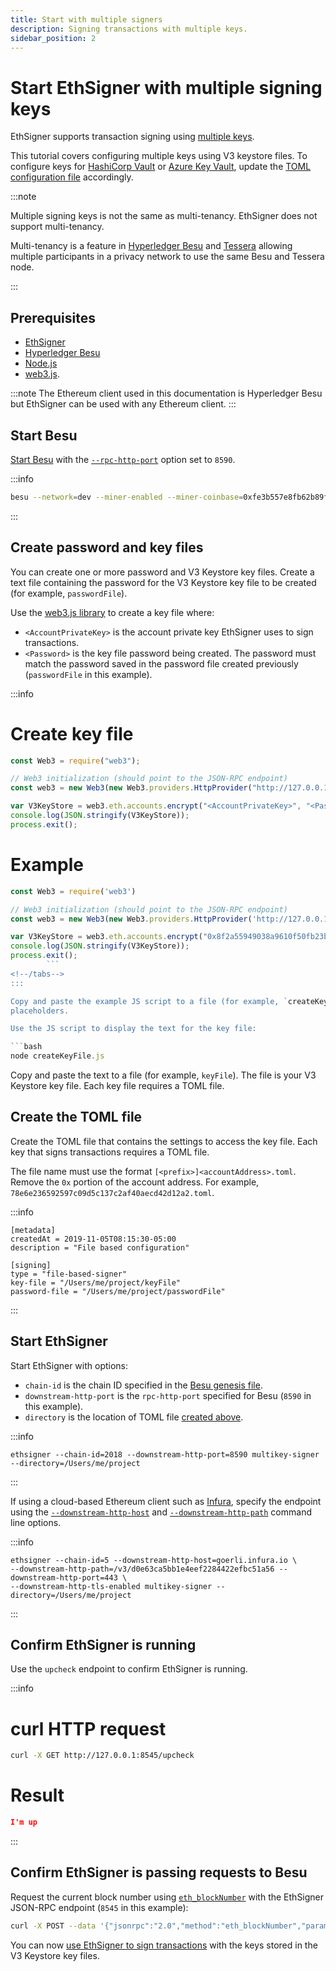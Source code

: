 ```yaml
---
title: Start with multiple signers
description: Signing transactions with multiple keys.
sidebar_position: 2
---
```


# Start EthSigner with multiple signing keys

EthSigner supports transaction signing using [multiple keys](../HowTo/Use-Multiple-Signers.md).

This tutorial covers configuring multiple keys using V3 keystore files. To configure keys for [HashiCorp Vault](../HowTo/Store-Keys/Use-Hashicorp.md) or [Azure Key Vault](../HowTo/Store-Keys/Use-Azure.md), update the [TOML configuration file](../Reference/Multikey-Parameters.md) accordingly.

:::note

Multiple signing keys is not the same as multi-tenancy. EthSigner does not support multi-tenancy.

Multi-tenancy is a feature in [Hyperledger Besu](https://besu.hyperledger.org/en/stable/Concepts/Privacy/Multi-Tenancy/) and [Tessera](https://docs.tessera.consensys.net/en/stable/HowTo/Migrate/Migration-Multitenancy/) allowing multiple participants in a privacy network to use the same Besu and Tessera node.

:::

## Prerequisites

- [EthSigner](../HowTo/Get-Started/Install-Binaries.md)
- [Hyperledger Besu](https://besu.hyperledger.org/en/stable/HowTo/Get-Started/Install-Binaries/)
- [Node.js](https://nodejs.org/en/download/)
- [web3.js](https://github.com/ethereum/web3.js/).

:::note The Ethereum client used in this documentation is Hyperledger Besu but EthSigner can be used with any Ethereum client. :::

## Start Besu

[Start Besu](https://besu.hyperledger.org/en/stable/HowTo/Get-Started/Starting-node/) with the [`--rpc-http-port`](https://besu.hyperledger.org/en/stable/Reference/CLI/CLI-Syntax/#rpc-http-port) option set to `8590`.

:::info

```bash
besu --network=dev --miner-enabled --miner-coinbase=0xfe3b557e8fb62b89f4916b721be55ceb828dbd73 --rpc-http-cors-origins="all" --host-allowlist=* --rpc-http-enabled --rpc-http-port=8590 --data-path=/Users/me/Datadir
```

:::

## Create password and key files

You can create one or more password and V3 Keystore key files. Create a text file containing the password for the V3 Keystore key file to be created (for example, `passwordFile`).

Use the [web3.js library](https://github.com/ethereum/web3.js/) to create a key file where:

- `<AccountPrivateKey>` is the account private key EthSigner uses to sign transactions.
- `<Password>` is the key file password being created. The password must match the password saved in the password file created previously (`passwordFile` in this example).

:::info

<!--tabs-->

# Create key file

```js showLineNumbers
const Web3 = require("web3");

// Web3 initialization (should point to the JSON-RPC endpoint)
const web3 = new Web3(new Web3.providers.HttpProvider("http://127.0.0.1:8590"));

var V3KeyStore = web3.eth.accounts.encrypt("<AccountPrivateKey>", "<Password>");
console.log(JSON.stringify(V3KeyStore));
process.exit();
```

# Example

````js showLineNumbers
const Web3 = require('web3')

// Web3 initialization (should point to the JSON-RPC endpoint)
const web3 = new Web3(new Web3.providers.HttpProvider('http://127.0.0.1:8590'))

var V3KeyStore = web3.eth.accounts.encrypt("0x8f2a55949038a9610f50fb23b5883af3b4ecb3c3bb792cbcefbd1542c692be63", "password");
console.log(JSON.stringify(V3KeyStore));
process.exit();
        ```
<!--/tabs-->
:::

Copy and paste the example JS script to a file (for example, `createKeyFile.js`) and replace the
placeholders.

Use the JS script to display the text for the key file:

```bash
node createKeyFile.js
````

Copy and paste the text to a file (for example, `keyFile`). The file is your V3 Keystore key file. Each key file requires a TOML file.

## Create the TOML file

Create the TOML file that contains the settings to access the key file. Each key that signs transactions requires a TOML file.

The file name must use the format `[<prefix>]<accountAddress>.toml`. Remove the `0x` portion of the account address. For example, `78e6e236592597c09d5c137c2af40aecd42d12a2.toml`.

:::info

```
[metadata]
createdAt = 2019-11-05T08:15:30-05:00
description = "File based configuration"

[signing]
type = "file-based-signer"
key-file = "/Users/me/project/keyFile"
password-file = "/Users/me/project/passwordFile"
```

:::

## Start EthSigner

Start EthSigner with options:

- `chain-id` is the chain ID specified in the [Besu genesis file](https://besu.hyperledger.org/en/stable/Reference/Config-Items/).
- `downstream-http-port` is the `rpc-http-port` specified for Besu (`8590` in this example).
- `directory` is the location of TOML file [created above](#create-the-toml-file).

:::info

```
ethsigner --chain-id=2018 --downstream-http-port=8590 multikey-signer --directory=/Users/me/project
```

:::

If using a cloud-based Ethereum client such as [Infura], specify the endpoint using the [`--downstream-http-host`](../Reference/CLI/CLI-Syntax.md#downstream-http-host) and [`--downstream-http-path`](../Reference/CLI/CLI-Syntax.md#downstream-http-path) command line options.

:::info

```
ethsigner --chain-id=5 --downstream-http-host=goerli.infura.io \
--downstream-http-path=/v3/d0e63ca5bb1e4eef2284422efbc51a56 --downstream-http-port=443 \
--downstream-http-tls-enabled multikey-signer --directory=/Users/me/project
```

:::

## Confirm EthSigner is running

Use the `upcheck` endpoint to confirm EthSigner is running.

:::info

<!--tabs-->

# curl HTTP request

```bash
curl -X GET http://127.0.0.1:8545/upcheck
```

# Result

```json
I'm up
```

<!--/tabs-->

:::

## Confirm EthSigner is passing requests to Besu

Request the current block number using [`eth_blockNumber`](https://besu.hyperledger.org/en/stable/Reference/API-Methods/#eth_blocknumber) with the EthSigner JSON-RPC endpoint (`8545` in this example):

```bash
curl -X POST --data '{"jsonrpc":"2.0","method":"eth_blockNumber","params":[],"id":51}' http://127.0.0.1:8545
```

You can now [use EthSigner to sign transactions](../HowTo/Make-Transactions.md) with the keys stored in the V3 Keystore key files.

<!-- links -->

[Infura]: https://infura.io/
